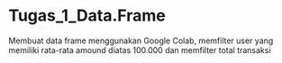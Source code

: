 # Tugas_1_Data.Frame
Membuat data frame menggunakan Google Colab, memfilter user yang memiliki rata-rata amound diatas 100.000 dan memfilter total transaksi
